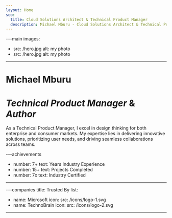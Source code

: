 ```yaml
---
layout: Home
seo:
  title: Cloud Solutions Architect & Technical Product Manager
  description: Michael Mburu - Cloud Solutions Architect & Technical Product Manager
---
```


---main
images:
  - src: /hero.jpg
    alt: my photo
  - src: /hero.jpg
    alt: my photo
---

# <Typewriter>Michael Mburu</Typewriter>

# *Technical Product Manager* <span>&</span> *Author*

<Sep size={12} />

As a Technical Product Manager, I excel in design thinking for both enterprise and consumer markets. My expertise lies in delivering innovative solutions, prioritizing user needs, and driving seamless collaborations across teams.


---achievements
- number: 7+
  text: Years Industry Experience
- number: 15+
  text: Projects Completed
- number: 7x
  text: Industry Certified
---

---companies
title: Trusted By
list:
  - name: Microsoft
    icon:
      src: /icons/logo-1.svg
  - name: TechnoBrain
    icon:
      src: /icons/logo-2.svg
---